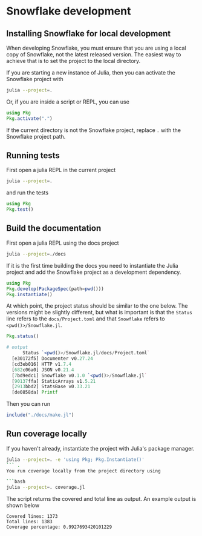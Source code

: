 # Snowflake development

## Installing Snowflake for local development

When developing Snowflake, you must ensure that you are using a local copy of Snowflake, not the latest released version. The easiest way to achieve that is to set the project to the local directory.

If you are starting a new instance of Julia, then you can activate the Snowflake project with

```bash
julia --project=.
```

Or, if you are inside a script or REPL, you can use

```julia
using Pkg
Pkg.activate(".")
```

If the current directory is not the Snowflake project, replace `.` with the Snowflake project path.


## Running tests

First open a julia REPL in the current project

```bash
julia --project=.
```

and run the tests

```julia
using Pkg
Pkg.test()
```

## Build the documentation

First open a julia REPL using the docs project

```bash
julia --project=./docs
```

If it is the first time building the docs you need to instantiate the Julia project and add the Snowflake project as a development dependency.

```julia
using Pkg
Pkg.develop(PackageSpec(path=pwd()))
Pkg.instantiate()
```

At which point, the project status should be similar to the one below. The versions might be slightly different, but what is important is that the `Status` line refers to the `docs/Project.toml` and that `Snowflake` refers to `<pwd()>/Snowflake.jl`.

```julia
Pkg.status()

# output
      Status `<pwd()>/Snowflake.jl/docs/Project.toml`
  [e30172f5] Documenter v0.27.24
  [cd3eb016] HTTP v1.7.4
  [682c06a0] JSON v0.21.4
  [7bd9edc1] Snowflake v0.1.0 `<pwd()>/Snowflake.jl`
  [90137ffa] StaticArrays v1.5.21
  [2913bbd2] StatsBase v0.33.21
  [de0858da] Printf
```

Then you can run

```julia
include("./docs/make.jl")
```

## Run coverage locally
If you haven't already, instantiate the project with Julia's package manager.
```bash
julia --project=. -e 'using Pkg; Pkg.Instantiate()'
``` .
You run coverage locally from the project directory using

```bash
julia --project=. coverage.jl
```

The script returns the covered and total line as output. An example output is shown below

```text
Covered lines: 1373
Total lines: 1383
Coverage percentage: 0.9927693420101229
```
